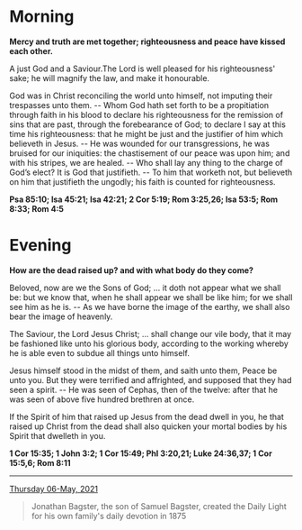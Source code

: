 # Morning

**Mercy and truth are met together; righteousness and peace have kissed each other.**
 
A just God and a Saviour.The Lord is well pleased for his righteousness' sake; he will magnify the law, and make it honourable.
 
God was in Christ reconciling the world unto himself, not imputing their trespasses unto them. -- Whom God hath set forth to be a propitiation through faith in his blood to declare his righteousness for the remission of sins that are past, through the forebearance of God; to declare I say at this time his righteousness: that he might be just and the justifier of him which believeth in Jesus. -- He was wounded for our transgressions, he was bruised for our iniquities: the chastisement of our peace was upon him; and with his stripes, we are healed. -- Who shall lay any thing to the charge of God’s elect? It is God that justifieth. -- To him that worketh not, but believeth on him that justifieth the ungodly; his faith is counted for righteousness.  

**Psa 85:10; Isa 45:21; Isa 42:21; 2 Cor 5:19; Rom 3:25,26; Isa 53:5; Rom 8:33; Rom 4:5**

# Evening

**How are the dead raised up? and with what body do they come?**
 
Beloved, now are we the Sons of God; ... it doth not appear what we shall be: but we know that, when he shall appear we shall be like him; for we shall see him as he is. -- As we have borne the image of the earthy, we shall also bear the image of heavenly.
 
The Saviour, the Lord Jesus Christ; ... shall change our vile body, that it may be fashioned like unto his glorious body, according to the working whereby he is able even to subdue all things unto himself.
 
Jesus himself stood in the midst of them, and saith unto them, Peace be unto you. But they were terrified and affrighted, and supposed that they had seen a spirit. -- He was seen of Cephas, then of the twelve: after that he was seen of above five hundred brethren at once.
 
If the Spirit of him that raised up Jesus from the dead dwell in you, he that raised up Christ from the dead shall also quicken your mortal bodies by his Spirit that dwelleth in you.  

**1 Cor 15:35; 1 John 3:2; 1 Cor 15:49; Phl 3:20,21; Luke 24:36,37; 1 Cor 15:5,6; Rom 8:11**

---

[Thursday 06-May, 2021](https://t.me/s/daily_light)

> Jonathan Bagster, the son of Samuel Bagster, created the Daily Light for his own family's daily devotion in 1875

